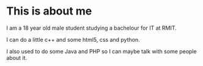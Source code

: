 # This is about me


I am a 18 year old male student studying a bachelour for IT at RMIT.

I can do a little c++ and some html5, css and python.

I also used to do some Java and PHP so I can maybe talk with some people about it.
